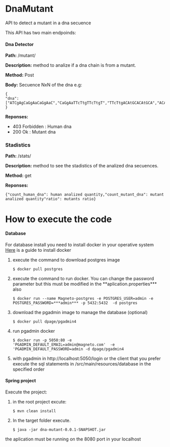 # DnaMutant
API to detect a mutant in a dna secuence

This API has two main endpoinds:

#### Dna Detector

**Path:** /mutant/

**Description:** method to analize if a dna chain is from a mutant.

**Method:** Post

**Body:** Secuence NxN of the dna e.g:

```
{
"dna":["ATCgAgCaGgAaCaGgAaC","CaGgAaTTcTtgTTcTtgT","TTcTtgACAtGCACAtGCA","ACAaGCCtaCcACtaCcAC","CttCcATcgTcgTcgTcgT","TagTcgATGgAgATGgAgA","ATGgAgATTgAgATTgAgA","CaGgAaCaGgAaCaGgAaC","TTcTtgTTcTtgTTcTtgT","ACAtGCACAtGCACAtGCA","CtaCcACtaCcACtaCcAC","TtgTcgTtgTcgTtgTcgT","ATGgAgATGgAgATGgAgA","CaGgAaCaGgAaCaGgAaC","TTcTtgTTcTtgTTcTtgT","ACAaGCACAaGCACAaGCA","CttCcACttCcACttCcAC","TagTcgTagTcgTagTcgT","ATGgAgATGgAgATGgAgA"]
}
```
**Reponses:**

* 403 Forbidden : Human dna
* 200 Ok : Mutant dna

### Stadistics

**Path:** /stats/

**Description:** method to see the stadistics of the analized dna secuences.

**Method:** get

**Reponses:**


 ```
 {"count_human_dna": human analized quantity,"count_mutant_dna": mutant analized quantity"ratio": mutants ratio}
```

# How to execute the code

#### Database

For database install you need to install docker in your operative system 
[Here](https://docs.docker.com/get-docker/) is a guide to install docker 
<ol>
    <li> execute the command to download postgres image
  
    $ docker pull postgres

<li> execute the command to run docker. You can change the password parameter but this must be modified in the **aplication.properties*** also 

    $ docker run --name Magneto-postgres -e POSTGRES_USER=admin -e POSTGRES_PASSWORD=***admin*** -p 5432:5432  -d postgres

<li> download the pgadmin image to manage the database (optional)

    $ docker pull dpage/pgadmin4

<li> run pgadmin docker

    $ docker run -p 5050:80 -e 'PGADMIN_DEFAULT_EMAIL=admin@magneto.com'  -e 'PGADMIN_DEFAULT_PASSWORD=admin -d dpage/pgadmin4

<li> with pgadmin in http://localhost:5050/login or the client that you prefer execute the sql statements in /src/main/resources/database in the specified order


</ol>

#### Spring project

Execute the project:

<ol>
    <li> in the root project excute:

    $ mvn clean install

<li> In the target folder execute.

    $ java -jar dna-mutant-0.0.1-SNAPSHOT.jar
</ol>

the aplication must be running on the 8080 port in your localhost
